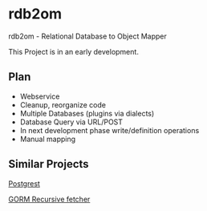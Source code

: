 # rdb2om
rdb2om - Relational Database to Object Mapper

This Project is in an early development.

## Plan

- Webservice
- Cleanup, reorganize code
- Multiple Databases (plugins via dialects)
- Database Query via URL/POST
- In next development phase write/definition operations
- Manual mapping


## Similar Projects

 [Postgrest](https://postgrest.com/)
 
 [GORM Recursive fetcher](https://github.com/zonkiie/gorm_recursive_fetcher)

